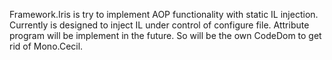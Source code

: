 Framework.Iris is try to implement AOP functionality with static IL injection.
Currently is designed to inject IL under control of configure file.
Attribute program will be implement in the future.
So will be the own CodeDom to get rid of Mono.Cecil.
